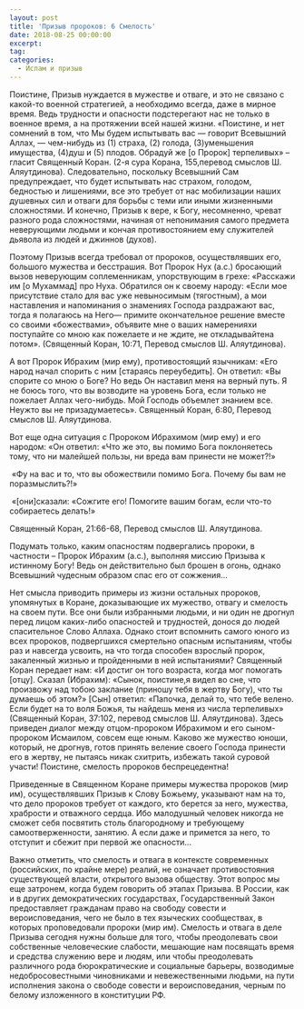 ```yaml
---
layout: post
title: 'Призыв пророков: 6 Смелость'
date: 2018-08-25 00:00:00
excerpt:
tag:
categories:
  - Ислам и призыв
---
```


Поистине, Призыв нуждается в мужестве и отваге, и это не связано с какой-то военной стратегией, а необходимо всегда, даже в мирное время. Ведь трудности и опасности подстерегают нас не только в военное время, а на протяжении всей нашей жизни. &laquo;Поистине, и нет сомнений в том, что Мы будем испытывать вас — говорит Всевышний Аллах, — чем-нибудь из (1) страха, (2) голода, (3)уменьшения имущества, (4)душ и (5) плодов. Обрадуй же [о Пророк] терпеливых&raquo; – гласит Священный Коран. (2-я сура Корана, 155,перевод смыслов Ш. Аляутдинова). Следовательно, поскольку Всевышний Сам предупреждает, что будет испытывать нас страхом, голодом, бедностью и лишениями, все это требует от нас мобилизации наших душевных сил и отваги для борьбы с теми или иными жизненными сложностями. И конечно, Призыв к вере, к Богу, несомненно, чреват разного рода сложностями, начиная от непонимания самого предмета неверующими людьми и кончая противостоянием ему служителей дьявола из людей и джиннов (духов).

Поэтому Призыв всегда требовал от пророков, осуществлявших его, большого мужества и бесстрашия. Вот Пророк Нух (а.с.) бросающий вызов неверующим соплеменникам, упорствующим в грехе: &laquo;Расскажи им [о Мухаммад] про Нуха. Обратился он к своему народу: &laquo;Если мое присутствие стало для вас уже невыносимым (тягостным), а мои наставления и напоминания о знамениях Господа раздражают вас, тогда я полагаюсь на Него— примите окончательное решение вместе со своими &laquo;божествами&raquo;, объявите мне о ваших намеренияхи поступайте со мною как пожелаете и не ждите, не откладывайтена потом&raquo;. (Священный Коран, 10:71, Перевод смыслов Ш. Аляутдинова).

А вот Пророк Ибрахим (мир ему), противостоящий язычникам: &laquo;Его народ начал спорить с ним [стараясь переубедить]. Он ответил: &laquo;Вы спорите со мною о Боге? Но ведь Он наставил меня на верный путь. Я не боюсь того, что вы возводите на уровень Бога, если только не пожелает Аллах чего-нибудь. Мой Господь объемлет знанием все. Неужто вы не призадумаетесь&raquo;. Священный Коран, 6:80, Перевод смыслов Ш. Аляутдинова.

Вот еще одна ситуация с Пророком Ибрахимом (мир ему) и его народом: &laquo;Он ответил: &laquo;Что же это, вы помимо Бога поклоняетесь тому, что ни малейшей пользы, ни вреда вам принести не может?!&raquo;

&nbsp;&laquo;Фу на вас и то, что вы обожествили помимо Бога. Почему бы вам не поразмыслить?!&raquo;

&nbsp;&laquo;[они]сказали: &laquo;Сожгите его! Помогите вашим богам, если что-то собираетесь делать!&raquo;

Священный Коран, 21:66-68, Перевод смыслов Ш. Аляутдинова.

Подумать только, каким опасностям подвергались пророки, в частности – Пророк Ибрахим (а.с.), выполняя миссию Призыва к истинному Богу! Ведь он действительно был брошен в огонь, однако Всевышний чудесным образом спас его от сожжения…

Нет смысла приводить примеры из жизни остальных пророков, упомянутых в Коране, доказывающие их мужество, отвагу и смелость на своем пути. Все они были избранными людьми, и ни один не дрогнул перед лицом каких-либо опасностей и трудностей, донося до людей спасительное Слово Аллаха. Однако стоит вспомнить самого юного из всех пророков, подвергшихся смертельно опасным испытаниям, чтобы раз и навсегда усвоить, на что тогда способен взрослый пророк, закаленный жизнью и пройденными в ней испытаниями? Священный Коран передает нам: &laquo;И достиг он того возраста, когда мог помогать [отцу]. Сказал (Ибрахим): &laquo;Сынок, поистине,я видел во сне, что произвожу над тобою заклание (приношу тебя в жертву Богу), что ты думаешь об этом?&raquo; [Сын] ответил: &laquo;Папочка, делай то, что тебе велено. Если будет на то воля Божья, ты найдешь меня из числа терпеливых&raquo; (Священный Коран, 37:102, перевод смыслов Ш. Аляутдинова). Здесь приведен диалог между отцом-пророком Ибрахимом и его сыном-пророком Исмаилом, совсем еще юным. Каково же мужество юноши, который, не дрогнув, готов принять веление своего Господа принести его в жертву, не пытаясь никак схитрить, избежать такой суровой участи! Поистине, смелость пророков беспрецедентна!

Приведенные в Священном Коране примеры мужества пророков (мир им), осуществлявших Призыв к Слову Божьему, указывают нам на то, что дело пророков требует от каждого, кто берется за него, мужества, храбрости и отважного сердца. Ибо малодушный человек никогда не сможет себя посвятить столь благородному и требующему самоотверженности, занятию. А если даже и примется за него, то отступит и сбежит при первой же опасности…

Важно отметить, что смелость и отвага в контексте современных (российских, по крайне мере) реалий, не означает противостояния существующей власти, открытого вызова обществу. Этот вопрос мы еще затронем, когда будем говорить об этапах Призыва. В России, как и в других демократических государствах, Государственный Закон предоставляет гражданам право на свободу совести и вероисповедания, чего не было в тех языческих сообществах, в которых проповедовали пророки (мир им). Смелость и отвага в деле Призыва сегодня нужны больше для того, чтобы преодолевать свои собственные человеческие слабости, мешающие нам посвящать время и средства служению вере и людям, или чтобы преодолевать различного рода бюрократические и социальные барьеры, возводимые недобросовестными чиновниками и невежественными людьми, на пути исполнения закона о свободе совести и вероисповедания, черным по белому изложенного в конституции РФ.